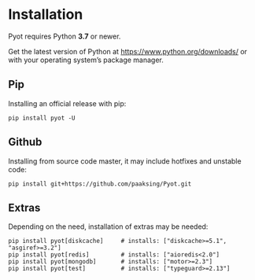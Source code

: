 # Installation

Pyot requires Python **3.7** or newer.

Get the latest version of Python at <https://www.python.org/downloads/> or with your operating system’s package manager.

## Pip

Installing an official release with pip:

```shell
pip install pyot -U
```

## Github

Installing from source code master, it may include hotfixes and unstable code:

```shell
pip install git+https://github.com/paaksing/Pyot.git
```

## Extras

Depending on the need, installation of extras may be needed:

```shell
pip install pyot[diskcache]     # installs: ["diskcache>=5.1", "asgiref>=3.2"]
pip install pyot[redis]         # installs: ["aioredis<2.0"]
pip install pyot[mongodb]       # installs: ["motor>=2.3"]
pip install pyot[test]          # installs: ["typeguard>=2.13"]
```
